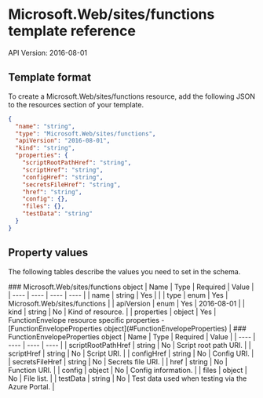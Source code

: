 # Microsoft.Web/sites/functions template reference
API Version: 2016-08-01
## Template format

To create a Microsoft.Web/sites/functions resource, add the following JSON to the resources section of your template.

```json
{
  "name": "string",
  "type": "Microsoft.Web/sites/functions",
  "apiVersion": "2016-08-01",
  "kind": "string",
  "properties": {
    "scriptRootPathHref": "string",
    "scriptHref": "string",
    "configHref": "string",
    "secretsFileHref": "string",
    "href": "string",
    "config": {},
    "files": {},
    "testData": "string"
  }
}
```
## Property values

The following tables describe the values you need to set in the schema.

<a id="Microsoft.Web/sites/functions" />
### Microsoft.Web/sites/functions object
|  Name | Type | Required | Value |
|  ---- | ---- | ---- | ---- |
|  name | string | Yes |  |
|  type | enum | Yes | Microsoft.Web/sites/functions |
|  apiVersion | enum | Yes | 2016-08-01 |
|  kind | string | No | Kind of resource. |
|  properties | object | Yes | FunctionEnvelope resource specific properties - [FunctionEnvelopeProperties object](#FunctionEnvelopeProperties) |


<a id="FunctionEnvelopeProperties" />
### FunctionEnvelopeProperties object
|  Name | Type | Required | Value |
|  ---- | ---- | ---- | ---- |
|  scriptRootPathHref | string | No | Script root path URI. |
|  scriptHref | string | No | Script URI. |
|  configHref | string | No | Config URI. |
|  secretsFileHref | string | No | Secrets file URI. |
|  href | string | No | Function URI. |
|  config | object | No | Config information. |
|  files | object | No | File list. |
|  testData | string | No | Test data used when testing via the Azure Portal. |

